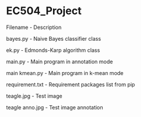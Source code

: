 # EC504_Project

Filename - Description

bayes.py - Naive Bayes classifier class

ek.py - Edmonds-Karp algorithm class

main.py - Main program in annotation mode

main kmean.py - Main program in k-mean mode

requirement.txt - Requirement packages list from pip

teagle.jpg - Test image

teagle anno.jpg - Test image annotation
